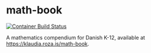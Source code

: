 # math-book

[![Container Build Status](https://github.com/klaudiaanna25/math-book/actions/workflows/docker-image.yml/badge.svg)](https://github.com/klaudiaanna25/math-book/actions/workflows/docker-image.yml)

A mathematics compendium for Danish K-12, available at <https://klaudia.roza.is/math-book>.
